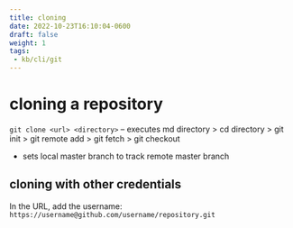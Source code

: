```yaml
---
title: cloning
date: 2022-10-23T16:10:04-0600
draft: false
weight: 1
tags:
 - kb/cli/git
---
```


# cloning a repository
`git clone <url> <directory>` 
– executes md directory > cd directory > git init > git remote add <url> > git fetch > git checkout
- sets local master branch to track remote master branch  

## cloning with other credentials
In the URL, add the username: `https://username@github.com/username/repository.git`

